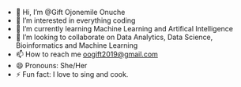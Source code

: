 - 👋 Hi, I’m @Gift Ojonemile Onuche
- 👀 I’m interested in everything coding
- 🌱 I’m currently learning Machine Learning and Artifical Intelligence
- 💞️ I’m looking to collaborate on Data Analytics, Data Science, Bioinformatics and Machine Learning
- 📫 How to reach me oogift2019@gmail.com
- 😄 Pronouns: She/Her
- ⚡ Fun fact: I love to sing and cook. 

<!---
Nempy24/Nempy24 is a ✨ special ✨ repository because its `README.md` (this file) appears on your GitHub profile.
You can click the Preview link to take a look at your changes.
--->
